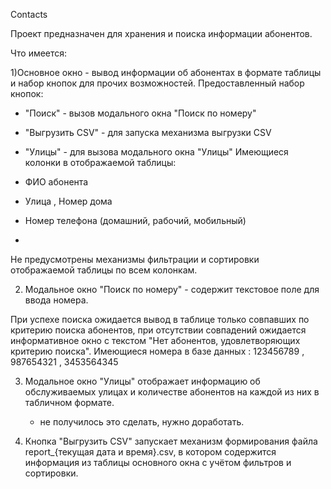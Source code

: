   Contacts
  
Проект предназначен для хранения и поиска информации абонентов.

  Что имеется:

1)Основное окно - вывод информации об абонентах в формате таблицы и набор кнопок для прочих возможностей. 
Предоставленный набор кнопок:

- "Поиск" - вызов модального окна "Поиск по номеру" 
- "Выгрузить CSV" - для запуска механизма выгрузки CSV 
- "Улицы" - для вызова модального окна "Улицы" 
Имеющиеся колонки в отображаемой таблицы:

- ФИО абонента 
- Улица , Номер дома 
- Номер телефона (домашний, рабочий, мобильный)
- 
Не предусмотрены механизмы фильтрации и сортировки отображаемой таблицы по всем колонкам.

2) Модальное окно "Поиск по номеру" - содержит текстовое поле для ввода номера.
   
При успехе поиска ожидается вывод в таблице только совпавших по критерию поиска абонентов, 
при отсутствии совпадений ожидается информативное окно с текстом "Нет абонентов, удовлетворяющих критерию поиска".
Имеющиеся номера в базе данных : 123456789 , 987654321 ,  3453564345

3) Модальное окно "Улицы" отображает информацию об обслуживаемых улицах и количестве абонентов на каждой из них в табличном формате.
   - не получилось это сделать, нужно доработать.
     
4) Кнопка "Выгрузить CSV" запускает механизм формирования файла report_{текущая дата и время}.csv, в котором содержится информация из таблицы основного окна с учётом фильтров и сортировки.
